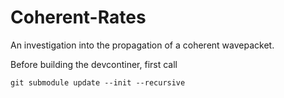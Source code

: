 # Coherent-Rates
An investigation into the propagation of a coherent wavepacket.

Before building the devcontiner, first call

```
git submodule update --init --recursive
```

